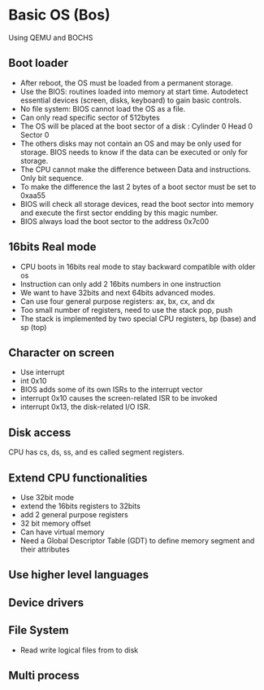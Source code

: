 Basic OS (Bos)
========

Using QEMU and BOCHS

Boot loader
-----------
* After reboot, the OS must be loaded from a permanent storage.
* Use the BIOS: routines loaded into memory at start time. Autodetect essential devices (screen, disks, keyboard) to gain basic controls.
* No file system: BIOS cannot load the OS as a file.
* Can only read specific sector of 512bytes
* The OS will be placed at the boot sector of a disk : Cylinder 0 Head 0 Sector 0
* The others disks may not contain an OS and may be only used for storage. BIOS needs to know if the data can be executed or only for storage.
* The CPU cannot make the difference between Data and instructions. Only bit sequence.
* To make the difference the last 2 bytes of a boot sector must be set to 0xaa55
* BIOS will check all storage devices, read the boot sector into memory and execute the first sector endding by this magic number.
* BIOS always load the boot sector to the address 0x7c00

16bits Real mode
----------------
* CPU boots in 16bits real mode to stay backward compatible with older os
* Instruction can only add 2 16bits numbers in one instruction
* We want to have 32bits and next 64bits advanced modes.
* Can use four general purpose registers: ax, bx, cx, and dx
* Too small number of registers, need to use the stack pop, push
 * The stack is implemented by two special CPU registers, bp (base) and sp (top) 



Character on screen
-------------------
* Use interrupt
* int 0x10
* BIOS adds some of its own ISRs to the interrupt vector
 * interrupt 0x10 causes the screen-related ISR to be invoked
 * interrupt 0x13, the disk-related I/O ISR.




Disk access
-----------
CPU has cs, ds, ss, and es called segment registers.


Extend CPU functionalities
---------------------------
* Use 32bit mode
 * extend the 16bits registers to 32bits
 * add 2 general purpose registers
 * 32 bit memory offset
 * Can have virtual memory
 * Need a Global Descriptor Table (GDT) to define memory segment and their attributes
  


Use higher level languages
--------------------------

Device drivers
--------------

File System
-----------
* Read write logical files from to disk

Multi process
-------------
